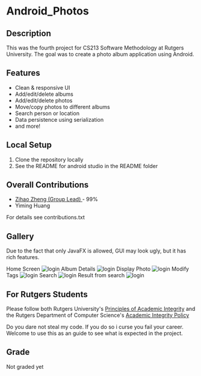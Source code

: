 # Android_Photos

## Description
This was the fourth project for CS213 Software Methodology at Rutgers University. The goal was to create a photo album application using Android.

## Features
* Clean & responsive UI
* Add/edit/delete albums
* Add/edit/delete photos
* Move/copy photos to different albums
* Search person or location
* Data persistence using serialization
* and more!

## Local Setup
1. Clone the repository locally
2. See the README for android studio in the README folder

## Overall Contributions 

- [Zihao Zheng (Group Lead) ](https://github.com/zhengzihao2002) - 99%
- Yiming Huang 

For details see contributions.txt

## Gallery
Due to the fact that only JavaFX is allowed, GUI may look ugly, but it has rich features.


Home Screen
![login](readme/Home.png)
Album Details
![login](eadme/Album.png)
Display Photo
![login](readme/Display.png)
Modify Tags
![login](readme/tags.png)
Search
![login](readme/search.png)
Result from search
![login](readme/searchResults.png)


## For Rutgers Students
Please follow both Rutgers University's [Principles of Academic Integrity](http://academicintegrity.rutgers.edu/) and the Rutgers Department of Computer Science's [Academic Integrity Policy](https://www.cs.rutgers.edu/academics/undergraduate/academic-integrity-policy)

Do you dare not steal my code. If you do so i curse you fail your career. Welcome to use this as an guide to see what is expected in the project.


## Grade
Not graded yet
